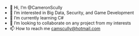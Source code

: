 - 👋 Hi, I’m @CameronScully
- 👀 I’m interested in Big Data, Security, and Game Development
- 🌱 I’m currently learning C#
- 💞️ I’m looking to collaborate on any project from my interests
- 📫 How to reach me camscully@hotmail.com

<!---
CameronScully/CameronScully is a ✨ special ✨ repository because its `README.md` (this file) appears on your GitHub profile.
You can click the Preview link to take a look at your changes.
--->
